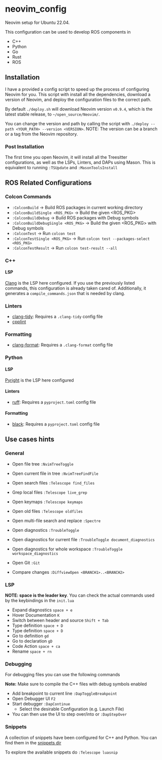 # neovim_config

Neovim setup for Ubuntu 22.04.

This configuration can be used to develop ROS components in

- C++
- Python
- Go
- Rust
- ROS

## Installation

I have a provided a config script to speed up the process of configuring Neovim for you.
This script with install all the dependencies, download a version of Neovim, and deploy the configuration files to the correct path.

By default `./deploy.sh` will download Neovim version `v0.9.4`, which is the latest stable release, to `~/open_source/Neovim/`.

You can change the version and path by calling the script with `./deploy --path <YOUR_PATH> --version <VERSION>`. NOTE: The version can be a branch or a tag from the Neovim repository.

### Post Installation

The first time you open Neovim, it will install all the Treesitter configurations, as well as the LSPs, Linters, and DAPs using Mason. This is equivalent to running `:TSUpdate` and `:MasonToolsInstall`

## ROS Related Configurations

### Colcon Commands

- `:ColconBuild` -> Build ROS packages in current working directory
- `:ColconBuildSingle <ROS_PKG>` -> Build the given <ROS_PKG>
- `:ColconBuildDebug` -> Build ROS packages with Debug symbols
- `:ColconBuildDebugSingle <ROS_PKG>` -> Build the given <ROS_PKG> with Debug symbols
- `:ColconTest` -> Run `colcon test`
- `:ColconTestSingle <ROS_PKG>` -> Run `colcon test --packages-select <ROS_PKG>`
- `:ColconTestResult` -> Run `colcon test-result --all`

### C++

#### LSP

[Clang](https://clang.llvm.org/) is the LSP here configured. If you use the previously listed commands, this configuration is already taken cared of. Additionally, it generates a `compile_commands.json` that is needed by clang.

### Linters

- [clang-tidy](https://clang.llvm.org/extra/clang-tidy/): Requires a `.clang-tidy` config file
- [cpplint](https://github.com/cpplint/cpplint)

### Formatting

- [clang-format](https://clang.llvm.org/docs/ClangFormat.html): Requires a `.clang-format` config file

### Python

#### LSP

[Pyright](https://github.com/microsoft/pyright) is the LSP here configured

#### Linters

- [ruff](https://github.com/astral-sh/ruff): Requires a `pyproject.toml` config file

#### Formatting

- [black](https://github.com/psf/black): Requires a `pyproject.toml` config file

## Use cases hints

### General

- Open file tree `:NvimTreeToggle`
- Open current file in tree `:NvimTreeFindFile`

- Open search files `:Telescope find_files`
- Grep local files `:Telescope live_grep`
- Open keymaps `:Telescope keymaps`
- Open old files `:Telescope oldfiles`

- Open multi-file search and replace `:Spectre`

- Open diagnostics `:TroubleToggle`
- Open diagnostics for current file `:TroubleToggle document_diagnostics`
- Open diagnostics for whole workspace `:TroubleToggle workspace_diagnostics`

- Open Git `:Git`
- Compare changes `:DiffviewOpen <BRANCH1>..<BRANCH2>`

### LSP

**NOTE: space is the leader key**. You can check the actual commands used by the keybindings in the `init.lua`

- Expand diagnostics `space + e`
- Hover Documentation `K`
- Switch between header and source `Shift + Tab`
- Type definition `space + D`
- Type definition `space + D`
- Go to definition `gd`
- Go to declaration `gD`
- Code Action `space + ca`
- Rename `space + rn`

### Debugging

For debugging files you can use the following commands

**Note:** Make sure to compile the C++ files with debug symbols enabled

- Add breakpoint to current line `:DapToggleBreakpoint`
- Open Debugger UI `F2`
- Start debugger `:DapContinue`
  - Select the desirable Configuration (e.g. Launch File)
- You can then use the UI to step over/into or `:DapStepOver`

### Snippets

A collection of snippets have been configured for C++ and Python. You can find them in the [snippets dir](./.config/nvim/snippets/)

To explore the available snippets do `:Telescope luasnip`
